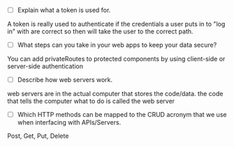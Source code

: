 - [ ] Explain what a token is used for.

A token is really used to authenticate if the credentials a user puts in to "log in" with are correct so then will take the user to the correct path. 

- [ ] What steps can you take in your web apps to keep your data secure?

You can add privateRoutes to protected components by using client-side or server-side authentication

- [ ] Describe how web servers work.

web servers are in the actual computer that stores the code/data. the code that tells the computer what to do is called the web server

- [ ] Which HTTP methods can be mapped to the CRUD acronym that we use when interfacing with APIs/Servers.

Post, Get, Put, Delete